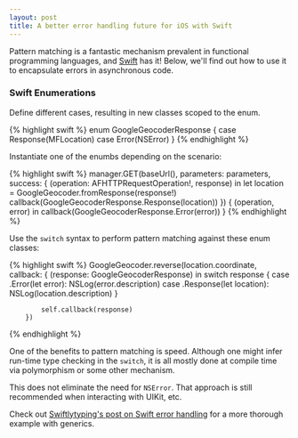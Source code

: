 ```yaml
---
layout: post
title: A better error handling future for iOS with Swift
---
```


Pattern matching is a fantastic mechanism prevalent in functional programming languages, and [Swift](https://developer.apple.com/swift/) has it! Below, we'll find out how to use it to encapsulate errors in asynchronous code.

<!--more-->

### Swift Enumerations

Define different cases, resulting in new classes scoped to the enum.

{% highlight swift %}
enum GoogleGeocoderResponse {
    case Response(MFLocation)
    case Error(NSError)
}
{% endhighlight %}

Instantiate one of the enumbs depending on the scenario:

{% highlight swift %}
manager.GET(baseUrl(), parameters: parameters, success: { (operation: AFHTTPRequestOperation!, response) in
            let location = GoogleGeocoder.fromResponse(response!)
            callback(GoogleGeocoderResponse.Response(location))
        }) { (operation, error) in
            callback(GoogleGeocoderResponse.Error(error))
        }
{% endhighlight %}

Use the `switch` syntax to perform pattern matching against these enum classes:

{% highlight swift %}
GoogleGeocoder.reverse(location.coordinate, callback: { (response: GoogleGeocoderResponse) in
            switch response {
            case .Error(let error):
                NSLog(error.description)
            case .Response(let location):
                NSLog(location.description)
            }

            self.callback(response)
        })
{% endhighlight %}

One of the benefits to pattern matching is speed. Although one might infer run-time type checking in the `switch`, it is all mostly done at compile time via polymorphism or some other mechanism.

This does not eliminate the need for `NSError`. That approach is still recommended when interacting with UIKit, etc.

Check out [Swiftlytyping's post on Swift error handling](http://swiftlytyping.tumblr.com/post/88210131086/error-handling?utm_campaign=iOS_Dev_Weekly_Issue_150&utm_medium=email&utm_source=iOS%2BDev%2BWeekly)
for a more thorough example with generics.
